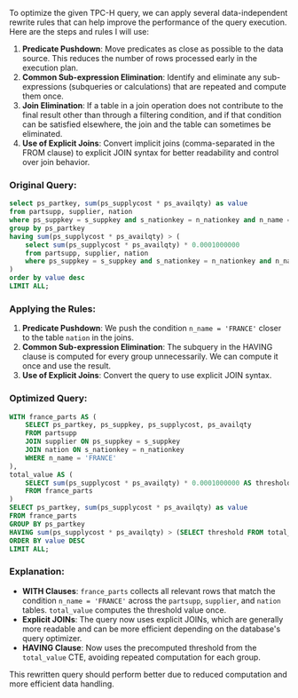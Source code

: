 To optimize the given TPC-H query, we can apply several data-independent rewrite rules that can help improve the performance of the query execution. Here are the steps and rules I will use:

1. **Predicate Pushdown**: Move predicates as close as possible to the data source. This reduces the number of rows processed early in the execution plan.
2. **Common Sub-expression Elimination**: Identify and eliminate any sub-expressions (subqueries or calculations) that are repeated and compute them once.
3. **Join Elimination**: If a table in a join operation does not contribute to the final result other than through a filtering condition, and if that condition can be satisfied elsewhere, the join and the table can sometimes be eliminated.
4. **Use of Explicit Joins**: Convert implicit joins (comma-separated in the FROM clause) to explicit JOIN syntax for better readability and control over join behavior.

### Original Query:
```sql
select ps_partkey, sum(ps_supplycost * ps_availqty) as value
from partsupp, supplier, nation
where ps_suppkey = s_suppkey and s_nationkey = n_nationkey and n_name = 'FRANCE'
group by ps_partkey
having sum(ps_supplycost * ps_availqty) > (
    select sum(ps_supplycost * ps_availqty) * 0.0001000000
    from partsupp, supplier, nation
    where ps_suppkey = s_suppkey and s_nationkey = n_nationkey and n_name = 'FRANCE'
)
order by value desc
LIMIT ALL;
```

### Applying the Rules:

1. **Predicate Pushdown**: We push the condition `n_name = 'FRANCE'` closer to the table `nation` in the joins.
2. **Common Sub-expression Elimination**: The subquery in the HAVING clause is computed for every group unnecessarily. We can compute it once and use the result.
3. **Use of Explicit Joins**: Convert the query to use explicit JOIN syntax.

### Optimized Query:
```sql
WITH france_parts AS (
    SELECT ps_partkey, ps_suppkey, ps_supplycost, ps_availqty
    FROM partsupp
    JOIN supplier ON ps_suppkey = s_suppkey
    JOIN nation ON s_nationkey = n_nationkey
    WHERE n_name = 'FRANCE'
),
total_value AS (
    SELECT sum(ps_supplycost * ps_availqty) * 0.0001000000 AS threshold
    FROM france_parts
)
SELECT ps_partkey, sum(ps_supplycost * ps_availqty) as value
FROM france_parts
GROUP BY ps_partkey
HAVING sum(ps_supplycost * ps_availqty) > (SELECT threshold FROM total_value)
ORDER BY value DESC
LIMIT ALL;
```

### Explanation:
- **WITH Clauses**: `france_parts` collects all relevant rows that match the condition `n_name = 'FRANCE'` across the `partsupp`, `supplier`, and `nation` tables. `total_value` computes the threshold value once.
- **Explicit JOINs**: The query now uses explicit JOINs, which are generally more readable and can be more efficient depending on the database's query optimizer.
- **HAVING Clause**: Now uses the precomputed threshold from the `total_value` CTE, avoiding repeated computation for each group.

This rewritten query should perform better due to reduced computation and more efficient data handling.